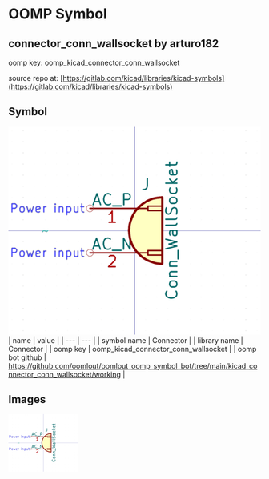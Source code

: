 # OOMP Symbol  
## connector_conn_wallsocket  by arturo182  
  
oomp key: oomp_kicad_connector_conn_wallsocket  
  
source repo at: [https://gitlab.com/kicad/libraries/kicad-symbols](https://gitlab.com/kicad/libraries/kicad-symbols)  
## Symbol  
  
[![working.png](working_600.png)](working.png)  
| name | value | 
| --- | --- | 
| symbol name | Connector | 
| library name | Connector | 
| oomp key | oomp_kicad_connector_conn_wallsocket | 
| oomp bot github | https://github.com/oomlout/oomlout_oomp_symbol_bot/tree/main/kicad_connector_conn_wallsocket/working | 
## Images  
  
[![working.png](working_140.png)](working.png)  
